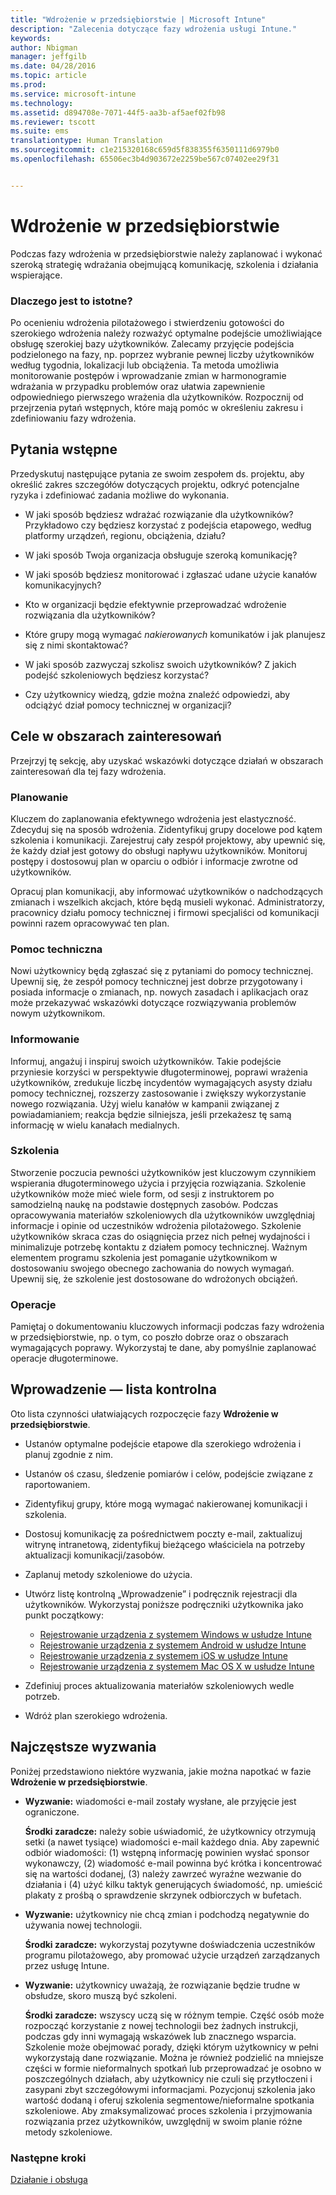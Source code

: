 ```yaml
---
title: "Wdrożenie w przedsiębiorstwie | Microsoft Intune"
description: "Zalecenia dotyczące fazy wdrożenia usługi Intune."
keywords: 
author: Nbigman
manager: jeffgilb
ms.date: 04/28/2016
ms.topic: article
ms.prod: 
ms.service: microsoft-intune
ms.technology: 
ms.assetid: d894708e-7071-44f5-aa3b-af5aef02fb98
ms.reviewer: tscott
ms.suite: ems
translationtype: Human Translation
ms.sourcegitcommit: c1e215320168c659d5f838355f6350111d6979b0
ms.openlocfilehash: 65506ec3b4d903672e2259be567c07402ee29f31


---
```


# Wdrożenie w przedsiębiorstwie
Podczas fazy wdrożenia w przedsiębiorstwie należy zaplanować i wykonać szeroką strategię wdrażania obejmującą komunikację, szkolenia i działania wspierające.

### Dlaczego jest to istotne?
Po ocenieniu wdrożenia pilotażowego i stwierdzeniu gotowości do szerokiego wdrożenia należy rozważyć optymalne podejście umożliwiające obsługę szerokiej bazy użytkowników. Zalecamy przyjęcie podejścia podzielonego na fazy, np. poprzez wybranie pewnej liczby użytkowników według tygodnia, lokalizacji lub obciążenia. Ta metoda umożliwia monitorowanie postępów i wprowadzanie zmian w harmonogramie wdrażania w przypadku problemów oraz ułatwia zapewnienie odpowiedniego pierwszego wrażenia dla użytkowników.
Rozpocznij od przejrzenia pytań wstępnych, które mają pomóc w określeniu zakresu i zdefiniowaniu fazy wdrożenia.

## Pytania wstępne
Przedyskutuj następujące pytania ze swoim zespołem ds. projektu, aby określić zakres szczegółów dotyczących projektu, odkryć potencjalne ryzyka i zdefiniować zadania możliwe do wykonania.

-   W jaki sposób będziesz wdrażać rozwiązanie dla użytkowników? Przykładowo czy będziesz korzystać z podejścia etapowego, według platformy urządzeń, regionu, obciążenia, działu?

-   W jaki sposób Twoja organizacja obsługuje szeroką komunikację?

-   W jaki sposób będziesz monitorować i zgłaszać udane użycie kanałów komunikacyjnych?

-   Kto w organizacji będzie efektywnie przeprowadzać wdrożenie rozwiązania dla użytkowników?

-   Które grupy mogą wymagać *nakierowanych* komunikatów i jak planujesz się z nimi skontaktować?

-   W jaki sposób zazwyczaj szkolisz swoich użytkowników? Z jakich podejść szkoleniowych będziesz korzystać?

-   Czy użytkownicy wiedzą, gdzie można znaleźć odpowiedzi, aby odciążyć dział pomocy technicznej w organizacji?

## Cele w obszarach zainteresowań
Przejrzyj tę sekcję, aby uzyskać wskazówki dotyczące działań w obszarach zainteresowań dla tej fazy wdrożenia.

### Planowanie
Kluczem do zaplanowania efektywnego wdrożenia jest elastyczność. Zdecyduj się na sposób wdrożenia. Zidentyfikuj grupy docelowe pod kątem szkolenia i komunikacji. Zarejestruj cały zespół projektowy, aby upewnić się, że każdy dział jest gotowy do obsługi napływu użytkowników.
Monitoruj postępy i dostosowuj plan w oparciu o odbiór i informacje zwrotne od użytkowników.

Opracuj plan komunikacji, aby informować użytkowników o nadchodzących zmianach i wszelkich akcjach, które będą musieli wykonać. Administratorzy, pracownicy działu pomocy technicznej i firmowi specjaliści od komunikacji powinni razem opracowywać ten plan.

### Pomoc techniczna
Nowi użytkownicy będą zgłaszać się z pytaniami do pomocy technicznej. Upewnij się, że zespół pomocy technicznej jest dobrze przygotowany i posiada informacje o zmianach, np. nowych zasadach i aplikacjach oraz może przekazywać wskazówki dotyczące rozwiązywania problemów nowym użytkownikom.

### Informowanie
Informuj, angażuj i inspiruj swoich użytkowników. Takie podejście przyniesie korzyści w perspektywie długoterminowej, poprawi wrażenia użytkowników, zredukuje liczbę incydentów wymagających asysty działu pomocy technicznej, rozszerzy zastosowanie i zwiększy wykorzystanie nowego rozwiązania. Użyj wielu kanałów w kampanii związanej z powiadamianiem; reakcja będzie silniejsza, jeśli przekażesz tę samą informację w wielu kanałach medialnych.

### Szkolenia
Stworzenie poczucia pewności użytkowników jest kluczowym czynnikiem wspierania długoterminowego użycia i przyjęcia rozwiązania. Szkolenie użytkowników może mieć wiele form, od sesji z instruktorem po samodzielną naukę na podstawie dostępnych zasobów. Podczas opracowywania materiałów szkoleniowych dla użytkowników uwzględniaj informacje i opinie od uczestników wdrożenia pilotażowego. Szkolenie użytkowników skraca czas do osiągnięcia przez nich pełnej wydajności i minimalizuje potrzebę kontaktu z działem pomocy technicznej. Ważnym elementem programu szkolenia jest pomaganie użytkownikom w dostosowaniu swojego obecnego zachowania do nowych wymagań. Upewnij się, że szkolenie jest dostosowane do wdrożonych obciążeń.

### Operacje
Pamiętaj o dokumentowaniu kluczowych informacji podczas fazy wdrożenia w przedsiębiorstwie, np. o tym, co poszło dobrze oraz o obszarach wymagających poprawy. Wykorzystaj te dane, aby pomyślnie zaplanować operacje długoterminowe.

## Wprowadzenie — lista kontrolna
Oto lista czynności ułatwiających rozpoczęcie fazy **Wdrożenie w przedsiębiorstwie**.

-   Ustanów optymalne podejście etapowe dla szerokiego wdrożenia i planuj zgodnie z nim.

-   Ustanów oś czasu, śledzenie pomiarów i celów, podejście związane z raportowaniem.

-   Zidentyfikuj grupy, które mogą wymagać nakierowanej komunikacji i szkolenia.

-   Dostosuj komunikację za pośrednictwem poczty e-mail, zaktualizuj witrynę intranetową, zidentyfikuj bieżącego właściciela na potrzeby aktualizacji komunikacji/zasobów.

-   Zaplanuj metody szkoleniowe do użycia.

-   Utwórz listę kontrolną „Wprowadzenie” i podręcznik rejestracji dla użytkowników.
    Wykorzystaj poniższe podręczniki użytkownika jako punkt początkowy:
    -  [Rejestrowanie urządzenia z systemem Windows w usłudze Intune](/intune/enduser/enroll-your-device-in-intune-windows)
    -  [Rejestrowanie urządzenia z systemem Android w usłudze Intune](/intune/enduser/enroll-your-device-in-intune-android)
    -  [Rejestrowanie urządzenia z systemem iOS w usłudze Intune](/intune/enduser/enroll-your-device-in-intune-ios)
    -  [Rejestrowanie urządzenia z systemem Mac OS X w usłudze Intune](/intune/enduser/enroll-your-device-in-intune-mac-os-x)

-   Zdefiniuj proces aktualizowania materiałów szkoleniowych wedle potrzeb.

-   Wdróż plan szerokiego wdrożenia.

## Najczęstsze wyzwania
Poniżej przedstawiono niektóre wyzwania, jakie można napotkać w fazie **Wdrożenie w przedsiębiorstwie**.

-   **Wyzwanie:** wiadomości e-mail zostały wysłane, ale przyjęcie jest ograniczone.

    **Środki zaradcze:** należy sobie uświadomić, że użytkownicy otrzymują setki (a nawet tysiące) wiadomości e-mail każdego dnia. Aby zapewnić odbiór wiadomości: (1) wstępną informację powinien wysłać sponsor wykonawczy, (2) wiadomość e-mail powinna być krótka i koncentrować się na wartości dodanej, (3) należy zawrzeć wyraźne wezwanie do działania i (4) użyć kilku taktyk generujących świadomość, np. umieścić plakaty z prośbą o sprawdzenie skrzynek odbiorczych w bufetach.

-   **Wyzwanie:** użytkownicy nie chcą zmian i podchodzą negatywnie do używania nowej technologii.

    **Środki zaradcze:** wykorzystaj pozytywne doświadczenia uczestników programu pilotażowego, aby promować użycie urządzeń zarządzanych przez usługę Intune.

-   **Wyzwanie:** użytkownicy uważają, że rozwiązanie będzie trudne w obsłudze, skoro muszą być szkoleni.

    **Środki zaradcze:** wszyscy uczą się w różnym tempie. Część osób może rozpocząć korzystanie z nowej technologii bez żadnych instrukcji, podczas gdy inni wymagają wskazówek lub znacznego wsparcia. Szkolenie może obejmować porady, dzięki którym użytkownicy w pełni wykorzystają dane rozwiązanie. Można je również podzielić na mniejsze części w formie nieformalnych spotkań lub przeprowadzać je osobno w poszczególnych działach, aby użytkownicy nie czuli się przytłoczeni i zasypani zbyt szczegółowymi informacjami. Pozycjonuj szkolenia jako wartość dodaną i oferuj szkolenia segmentowe/nieformalne spotkania szkoleniowe. Aby zmaksymalizować proces szkolenia i przyjmowania rozwiązania przez użytkowników, uwzględnij w swoim planie różne metody szkoleniowe.

### Następne kroki
[Działanie i obsługa](operations-and-maintenance.md)



<!--HONumber=Jul16_HO3-->


